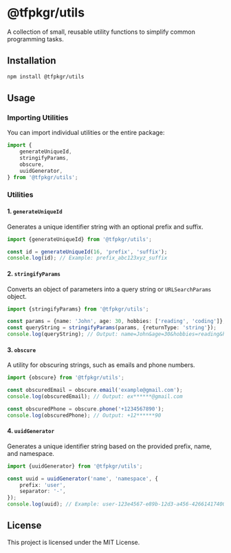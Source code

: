# @tfpkgr/utils

A collection of small, reusable utility functions to simplify common programming tasks.

## Installation

```bash
npm install @tfpkgr/utils
```

## Usage

### Importing Utilities

You can import individual utilities or the entire package:

```typescript
import {
	generateUniqueId,
	stringifyParams,
	obscure,
	uuidGenerator,
} from '@tfpkgr/utils';
```

### Utilities

#### 1. `generateUniqueId`

Generates a unique identifier string with an optional prefix and suffix.

```typescript
import {generateUniqueId} from '@tfpkgr/utils';

const id = generateUniqueId(16, 'prefix', 'suffix');
console.log(id); // Example: prefix_abc123xyz_suffix
```

#### 2. `stringifyParams`

Converts an object of parameters into a query string or `URLSearchParams` object.

```typescript
import {stringifyParams} from '@tfpkgr/utils';

const params = {name: 'John', age: 30, hobbies: ['reading', 'coding']};
const queryString = stringifyParams(params, {returnType: 'string'});
console.log(queryString); // Output: name=John&age=30&hobbies=reading&hobbies=coding
```

#### 3. `obscure`

A utility for obscuring strings, such as emails and phone numbers.

```typescript
import {obscure} from '@tfpkgr/utils';

const obscuredEmail = obscure.email('example@gmail.com');
console.log(obscuredEmail); // Output: ex******@gmail.com

const obscuredPhone = obscure.phone('+1234567890');
console.log(obscuredPhone); // Output: +12******90
```

#### 4. `uuidGenerator`

Generates a unique identifier string based on the provided prefix, name, and namespace.

```typescript
import {uuidGenerator} from '@tfpkgr/utils';

const uuid = uuidGenerator('name', 'namespace', {
	prefix: 'user',
	separator: '-',
});
console.log(uuid); // Example: user-123e4567-e89b-12d3-a456-426614174000
```

## License

This project is licensed under the MIT License.
